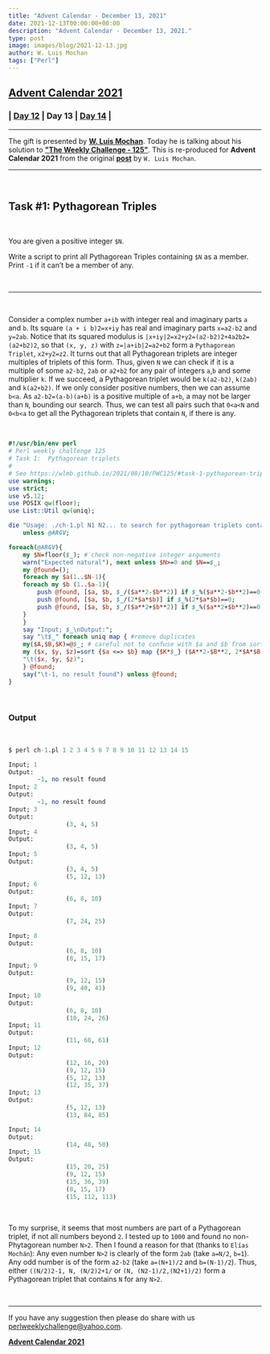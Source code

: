 ```yaml
---
title: "Advent Calendar - December 13, 2021"
date: 2021-12-13T00:00:00+00:00
description: "Advent Calendar - December 13, 2021."
type: post
image: images/blog/2021-12-13.jpg
author: W. Luis Mochan
tags: ["Perl"]
---
```


## [**Advent Calendar 2021**](/blog/advent-calendar-2021)
### | [**Day 12**](/blog/advent-calendar-2021-12-12) | **Day 13** | [**Day 14**](/blog/advent-calendar-2021-12-14) |
***

The gift is presented by [**W. Luis Mochan**](/blog/meet-the-champion-2021-11). Today he is talking about his solution to [**"The Weekly Challenge - 125"**](/blog/perl-weekly-challenge-125). This is re-produced for **Advent Calendar 2021** from the original [**post**](https://wlmb.github.io/2021/08/10/PWC125) by `W. Luis Mochan`.

***

<br>

## Task #1: Pythagorean Triples

<br>

You are given a positive integer `$N`.

Write a script to print all Pythagorean Triples containing `$N` as a member. Print `-1` if it can’t be a member of any.

<br>

***

<br>

Consider a complex number `a+ib` with integer real and imaginary parts `a` and `b`. Its square `(a + i b)2=x+iy` has real and imaginary parts `x=a2-b2` and `y=2ab`. Notice that its squared modulus is `|x+iy|2=x2+y2=(a2-b2)2+4a2b2=(a2+b2)2`, so that `(x, y, z)` with `z=|a+ib|2=a2+b2` form a `Pythagorean Triplet`, `x2+y2=z2`. It turns out that all Pythagorean triplets are integer multiples of triplets of this form. Thus, given `N` we can check if it is a multiple of some `a2-b2`, `2ab` or `a2+b2` for any pair of integers `a`,`b` and some multiplier `k`. If we succeed, a Pythagorean triplet would be `k(a2-b2)`, `k(2ab)` and `k(a2+b2)`. If we only consider positive numbers, then we can assume `b<a`. As `a2-b2=(a-b)(a+b)` is a positive multiple of `a+b`, a may not be larger than `N`, bounding our search. Thus, we can test all pairs such that `0<a<N` and `0<b<a` to get all the Pythagorean triplets that contain `N`, if there is any.

<br>

```perl
#!/usr/bin/env perl
# Perl weekly challenge 125
# Task 1:  Pythagorean triplets
#
# See https://wlmb.github.io/2021/08/10/PWC125/#task-1-pythagorean-triples
use warnings;
use strict;
use v5.12;
use POSIX qw(floor);
use List::Util qw(uniq);

die "Usage: ./ch-1.pl N1 N2... to search for pythagorean triplets containing Ni"
    unless @ARGV;

foreach(@ARGV){
    my $N=floor($_); # check non-negative integer arguments
    warn("Expected natural"), next unless $N>=0 and $N==$_;
    my @found=();
    foreach my $a(1..$N-1){
    foreach my $b (1..$a-1){
        push @found, [$a, $b, $_/($a**2-$b**2)] if $_%($a**2-$b**2)==0;
        push @found, [$a, $b, $_/(2*$a*$b)] if $_%(2*$a*$b)==0;
        push @found, [$a, $b, $_/($a**2+$b**2)] if $_%($a**2+$b**2)==0;
    }
    }
    say "Input; $_\nOutput:";
    say "\t$_" foreach uniq map { #remove duplicates
    my($A,$B,$K)=@$_; # careful not to confuse with $a and $b from sort
    my ($x, $y, $z)=sort {$a <=> $b} map {$K*$_} ($A**2-$B**2, 2*$A*$B, $A**2+$B**2);
    "\t($x, $y, $z)";
    } @found;
    say("\t-1, no result found") unless @found;
}
```

<br>

### Output

<br>

```perl
$ perl ch-1.pl 1 2 3 4 5 6 7 8 9 10 11 12 13 14 15

Input; 1
Output:
        -1, no result found
Input; 2
Output:
        -1, no result found
Input; 3
Output:
                (3, 4, 5)
Input; 4
Output:
                (3, 4, 5)
Input; 5
Output:
                (3, 4, 5)
                (5, 12, 13)
Input; 6
Output:
                (6, 8, 10)
Input; 7
Output:
                (7, 24, 25)

Input; 8
Output:
                (6, 8, 10)
                (8, 15, 17)
Input; 9
Output:
                (9, 12, 15)
                (9, 40, 41)
Input; 10
Output:
                (6, 8, 10)
                (10, 24, 26)
Input; 11
Output:
                (11, 60, 61)
Input; 12
Output:
                (12, 16, 20)
                (9, 12, 15)
                (5, 12, 13)
                (12, 35, 37)
Input; 13
Output:
                (5, 12, 13)
                (13, 84, 85)

Input; 14
Output:
                (14, 48, 50)
Input; 15
Output:
                (15, 20, 25)
                (9, 12, 15)
                (15, 36, 39)
                (8, 15, 17)
                (15, 112, 113)
```

<br>

To my surprise, it seems that most numbers are part of a Pythagorean triplet, if not all numbers beyond `2`. I tested up to `1000` and found no non-Phytagorean number `N>2`. Then I found a reason for that (thanks to `Elías Mochán`): Any even number `N>2` is clearly of the form `2ab` (take `a=N/2`, `b=1`). Any odd number is of the form `a2-b2` (take `a=(N+1)/2` and `b=(N-1)/2`). Thus, either `((N/2)2-1, N, (N/2)2+1/` or `(N, (N2-1)/2,(N2+1)/2)` form a Pythagorean triplet that contains `N` for any `N>2`.

<br>

***

If you have any suggestion then please do share with us <perlweeklychallenge@yahoo.com>.

[**Advent Calendar 2021**](/blog/advent-calendar-2021)
